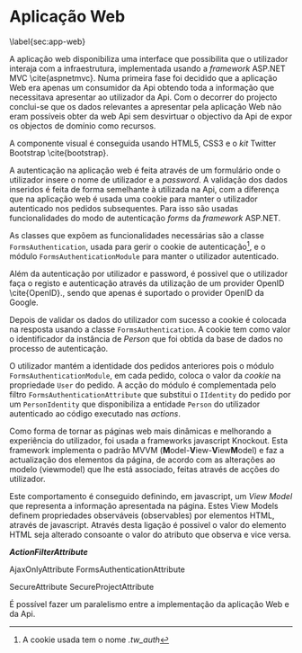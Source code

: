 Aplicação Web
=

\label{sec:app-web}

A aplicação web disponibiliza uma interface que possibilita que o utilizador interaja com a infraestrutura, implementada usando a *framework* ASP.NET MVC \cite{aspnetmvc}.
Numa primeira fase foi decidido que a aplicação Web era apenas um consumidor da Api obtendo toda a informação que necessitava apresentar ao utilizador da Api.
Com o decorrer do projecto conclui-se que os dados relevantes a apresentar pela aplicação Web não eram possíveis obter da web Api sem desvirtuar o objectivo da Api de expor os objectos de domínio como recursos.

A componente visual é conseguida usando HTML5, CSS3 e o *kit* Twitter Bootstrap \cite{bootstrap}.

A autenticação na aplicação web é feita através de um formulário onde o utilizador insere o nome de utilizador e a *password*. A validação dos dados inseridos é feita de forma semelhante à utilizada na Api, com a diferença que na aplicação web é usada uma cookie para manter o utilizador autenticado nos pedidos subsequentes. Para isso são usadas funcionalidades do modo de autenticação *forms* da *framework* ASP.NET. 


As classes que expõem as funcionalidades necessárias são a classe `FormsAuthentication`, usada para gerir o cookie de autenticação[^cookie], e o módulo `FormsAuthenticationModule` para manter o utilizador autenticado. 

Além da autenticação por utilizador e password, é possivel que o utilizador faça o registo e autenticação através da utilização de um provider OpenID \cite{OpenID}., sendo que apenas é suportado o provider OpenID da Google.

[^cookie]: A cookie usada tem o nome *.tw_auth*

Depois de validar os dados do utilizador com sucesso a cookie é colocada na resposta usando a classe `FormsAuthentication`.
A cookie tem como valor o identificador da instância de *Person* que foi obtida da base de dados no processo de autenticação. 

O utilizador mantém a identidade dos pedidos anteriores pois o módulo `FormsAuthenticationModule`, em cada pedido, coloca o valor da *cookie* na propriedade `User` do pedido. A acção do módulo é complementada pelo filtro `FormsAuthenticationAttribute` que substitui o `IIdentity` do pedido por um `PersonIdentity` que disponibiliza a entidade `Person` do utilizador autenticado ao código executado nas *actions*.

Como forma de tornar as páginas web mais dinâmicas e melhorando a experiência do utilizador, foi usada a frameworks javascript Knockout. Esta framework implementa o padrão MVVM (**M**odel-**V**iew-**V**iew**M**odel) e faz a actualização dos elementos da página, de acordo com as alterações ao modelo (viewmodel) que lhe está associado, feitas através de acções do utilizador.

Este comportamento é conseguido definindo, em javascript, um *View Model* que representa a informação apresentada na página. Estes View Models definem propriedades observáveis (observables) por elementos HTML, através de javascript. Através desta ligação é possivel o valor do elemento HTML seja alterado consoante o valor do atributo que observa e vice versa.
 
***ActionFilterAttribute***

AjaxOnlyAttribute
FormsAuthenticationAttribute	

SecureAttribute
SecureProjectAttribute

É possível fazer um paralelismo entre a implementação da aplicação Web e da Api. 

